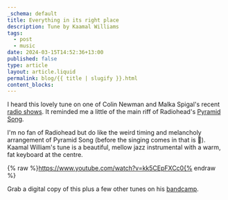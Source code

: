 ```yaml
---
_schema: default
title: Everything in its right place
description: Tune by Kaamal Williams
tags:
  - post
  - music
date: 2024-03-15T14:52:36+13:00
published: false
type: article
layout: article.liquid
permalink: blog/{{ title | slugify }}.html
content_blocks:
---
```

I heard this lovely tune on one of Colin Newman and Malka Spigal's recent <a href="https://www.totallyradio.com/shows/swimming-in-sound" title="Swimming in Sound" target="_blank" rel="noopener">radio shows</a>. It reminded me a little of the main riff of Radiohead's <a href="https://www.youtube.com/watch?v=3M_Gg1xAHE4" title="Video of the Pyramid Song by Radiohead." target="_blank" rel="noopener">Pyramid Song</a>.

I'm no fan of Radiohead but do like the weird timing and melancholy arrangement of Pyramid Song (before the singing comes in that is 😬). Kaamal William's tune is a beautiful, mellow jazz instrumental with a warm, fat keyboard at the centre.

{% raw %}https://www.youtube.com/watch?v=kk5CEpFXCc0{% endraw %}

Grab a digital copy of this plus a few other tunes on his <a href="https://kamaalwilliams.bandcamp.com/album/everything-in-its-right-place" title="Kaamal William's Bandcamp" target="_blank" rel="noopener">bandcamp</a>.